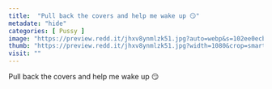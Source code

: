 ```yaml
---
title:  "Pull back the covers and help me wake up 😏"
metadate: "hide"
categories: [ Pussy ]
image: "https://preview.redd.it/jhxv8ynmlzk51.jpg?auto=webp&s=102ee0ecbe295631a516449f780903c1dbdf7e34"
thumb: "https://preview.redd.it/jhxv8ynmlzk51.jpg?width=1080&crop=smart&auto=webp&s=ac3360ede50e12855e0bf251ab7e5f8b0177076b"
visit: ""
---
```

Pull back the covers and help me wake up 😏
